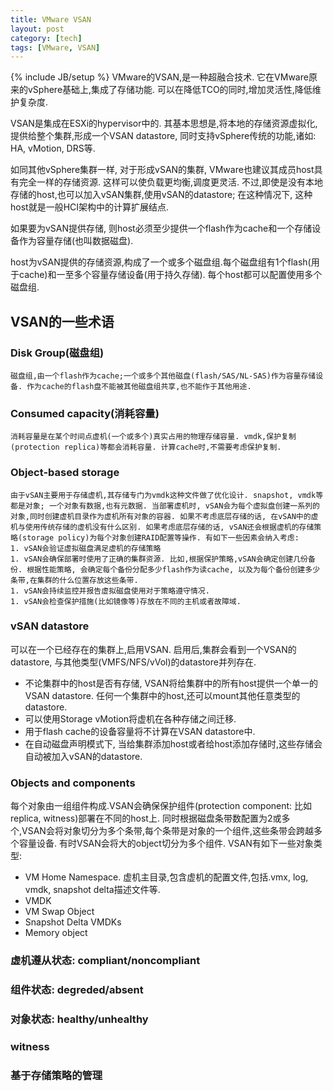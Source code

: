 ```yaml
---
title: VMware VSAN
layout: post
category: [tech]
tags: [VMware, VSAN]
---
```

{% include JB/setup %}
VMware的VSAN,是一种超融合技术. 它在VMware原来的vSphere基础上,集成了存储功能. 可以在降低TCO的同时,增加灵活性,降低维护复杂度.  

VSAN是集成在ESXi的hypervisor中的. 其基本思想是,将本地的存储资源虚拟化, 提供给整个集群,形成一个VSAN datastore, 同时支持vSphere传统的功能,诸如: HA, vMotion, DRS等.  

如同其他vSphere集群一样, 对于形成vSAN的集群, VMware也建议其成员host具有完全一样的存储资源. 这样可以使负载更均衡,调度更灵活. 不过,即使是没有本地存储的host,也可以加入vSAN集群,使用vSAN的datastore; 在这种情况下, 这种host就是一般HCI架构中的计算扩展结点.  

如果要为vSAN提供存储, 则host必须至少提供一个flash作为cache和一个存储设备作为容量存储(也叫数据磁盘).  

host为vSAN提供的存储资源,构成了一个或多个磁盘组.每个磁盘组有1个flash(用于cache)和一至多个容量存储设备(用于持久存储). 每个host都可以配置使用多个磁盘组. 


## VSAN的一些术语
### Disk Group(磁盘组)

    磁盘组,由一个flash作为cache;一个或多个其他磁盘(flash/SAS/NL-SAS)作为容量存储设备. 作为cache的flash盘不能被其他磁盘组共享,也不能作于其他用途.

### Consumed capacity(消耗容量)

    消耗容量是在某个时间点虚机(一个或多个)真实占用的物理存储容量. vmdk,保护复制(protection replica)等都会消耗容量. 计算cache时,不需要考虑保护复制.

### Object-based storage

    由于vSAN主要用于存储虚机,其存储专门为vmdk这种文件做了优化设计. snapshot, vmdk等都是对象; 一个对象有数据,也有元数据. 当部署虚机时, vSAN会为每个虚拟盘创建一系列的对象,同时创建虚机目录作为虚机所有对象的容器. 如果不考虑底层存储的话, 在vSAN中的虚机与使用传统存储的虚机没有什么区别. 如果考虑底层存储的话, vSAN还会根据虚机的存储策略(storage policy)为每个对象创建RAID配置等操作. 有如下一些因素会纳入考虑:
    1. vSAN会验证虚拟磁盘满足虚机的存储策略
    1. vSAN会确保部署时使用了正确的集群资源. 比如,根据保护策略,vSAN会确定创建几份备份. 根据性能策略, 会确定每个备份分配多少flash作为读cache, 以及为每个备份创建多少条带,在集群的什么位置存放这些条带.
    1. vSAN会持续监控并报告虚拟磁盘使用对于策略遵守情况.
    1. vSAN会检查保护措施(比如镜像等)存放在不同的主机或者故障域.

### vSAN datastore
可以在一个已经存在的集群上,启用VSAN. 启用后,集群会看到一个VSAN的datastore, 与其他类型(VMFS/NFS/vVol)的datastore并列存在.  
+ 不论集群中的host是否有存储, VSAN将给集群中的所有host提供一个单一的VSAN datastore. 任何一个集群中的host,还可以mount其他任意类型的datastore.
+ 可以使用Storage vMotion将虚机在各种存储之间迁移.
+ 用于flash cache的设备容量将不计算在VSAN datastore中.
+ 在自动磁盘声明模式下, 当给集群添加host或者给host添加存储时,这些存储会自动被加入vSAN的datastore.

### Objects and components
每个对象由一组组件构成.VSAN会确保保护组件(protection component: 比如replica, witness)部署在不同的host上. 同时根据磁盘条带数配置为2或多个,VSAN会将对象切分为多个条带,每个条带是对象的一个组件,这些条带会跨越多个容量设备. 有时VSAN会将大的object切分为多个组件. VSAN有如下一些对象类型:
+ VM Home Namespace. 虚机主目录,包含虚机的配置文件,包括.vmx, log, vmdk, snapshot delta描述文件等.
+ VMDK
+ VM Swap Object
+ Snapshot Delta VMDKs
+ Memory object

### 虚机遵从状态: compliant/noncompliant
### 组件状态: degreded/absent
### 对象状态: healthy/unhealthy
### witness

### 基于存储策略的管理
### 
### 





